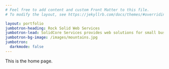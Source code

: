 ```yaml
---
# Feel free to add content and custom Front Matter to this file.
# To modify the layout, see https://jekyllrb.com/docs/themes/#overriding-theme-defaults

layout: portfolio
jumbotron-heading: Rock Solid Web Services
jumbotron-lead: SolidCore Services provides web solutions for small businesses looking to market their business online safely and securely.
jumbotron-bg-image: /images/mountains.jpg
jumbotron:
  darkmode: false
---
```


This is the home page.